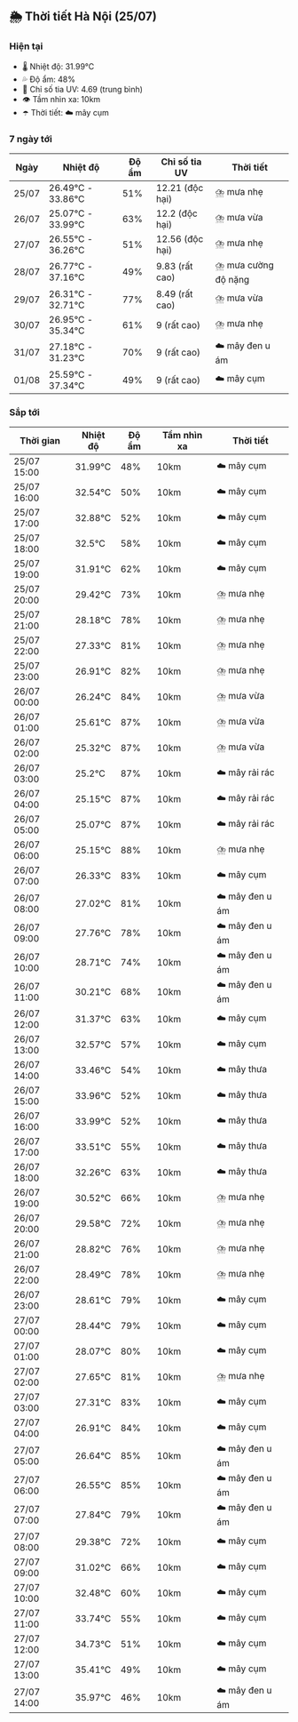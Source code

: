 ## 🌦️ Thời tiết Hà Nội (25/07)

### Hiện tại

- 🌡️ Nhiệt độ: 31.99℃
- 💦 Độ ẩm: 48%
- 🌟 Chỉ số tia UV: 4.69 (trung bình)
- 👁️ Tầm nhìn xa: 10km
- ☂️ Thời tiết: ☁️ mây cụm

### 7 ngày tới

| Ngày | Nhiệt độ | Độ ẩm | Chỉ số tia UV | Thời tiết |
| --- | --- | --- | --- | --- |
| 25/07 | 26.49℃ - 33.86℃ | 51% | 12.21 (độc hại) | ⛈️ mưa nhẹ |
| 26/07 | 25.07℃ - 33.99℃ | 63% | 12.2 (độc hại) | ⛈️ mưa vừa |
| 27/07 | 26.55℃ - 36.26℃ | 51% | 12.56 (độc hại) | ⛈️ mưa nhẹ |
| 28/07 | 26.77℃ - 37.16℃ | 49% | 9.83 (rất cao) | ⛈️ mưa cường độ nặng |
| 29/07 | 26.31℃ - 32.71℃ | 77% | 8.49 (rất cao) | ⛈️ mưa vừa |
| 30/07 | 26.95℃ - 35.34℃ | 61% | 9 (rất cao) | ⛈️ mưa nhẹ |
| 31/07 | 27.18℃ - 31.23℃ | 70% | 9 (rất cao) | ☁️ mây đen u ám |
| 01/08 | 25.59℃ - 37.34℃ | 49% | 9 (rất cao) | ☁️ mây cụm |

### Sắp tới

| Thời gian | Nhiệt độ | Độ ẩm | Tầm nhìn xa | Thời tiết |
| --- | --- | --- | --- | --- |
| 25/07 15:00 | 31.99℃ | 48% | 10km | ☁️ mây cụm |
| 25/07 16:00 | 32.54℃ | 50% | 10km | ☁️ mây cụm |
| 25/07 17:00 | 32.88℃ | 52% | 10km | ☁️ mây cụm |
| 25/07 18:00 | 32.5℃ | 58% | 10km | ☁️ mây cụm |
| 25/07 19:00 | 31.91℃ | 62% | 10km | ☁️ mây cụm |
| 25/07 20:00 | 29.42℃ | 73% | 10km | ⛈️ mưa nhẹ |
| 25/07 21:00 | 28.18℃ | 78% | 10km | ⛈️ mưa nhẹ |
| 25/07 22:00 | 27.33℃ | 81% | 10km | ⛈️ mưa nhẹ |
| 25/07 23:00 | 26.91℃ | 82% | 10km | ⛈️ mưa nhẹ |
| 26/07 00:00 | 26.24℃ | 84% | 10km | ⛈️ mưa vừa |
| 26/07 01:00 | 25.61℃ | 87% | 10km | ⛈️ mưa vừa |
| 26/07 02:00 | 25.32℃ | 87% | 10km | ⛈️ mưa vừa |
| 26/07 03:00 | 25.2℃ | 87% | 10km | ☁️ mây rải rác |
| 26/07 04:00 | 25.15℃ | 87% | 10km | ☁️ mây rải rác |
| 26/07 05:00 | 25.07℃ | 87% | 10km | ☁️ mây rải rác |
| 26/07 06:00 | 25.15℃ | 88% | 10km | ⛈️ mưa nhẹ |
| 26/07 07:00 | 26.33℃ | 83% | 10km | ☁️ mây cụm |
| 26/07 08:00 | 27.02℃ | 81% | 10km | ☁️ mây đen u ám |
| 26/07 09:00 | 27.76℃ | 78% | 10km | ☁️ mây đen u ám |
| 26/07 10:00 | 28.71℃ | 74% | 10km | ☁️ mây đen u ám |
| 26/07 11:00 | 30.21℃ | 68% | 10km | ☁️ mây đen u ám |
| 26/07 12:00 | 31.37℃ | 63% | 10km | ☁️ mây cụm |
| 26/07 13:00 | 32.57℃ | 57% | 10km | ☁️ mây cụm |
| 26/07 14:00 | 33.46℃ | 54% | 10km | ☁️ mây thưa |
| 26/07 15:00 | 33.96℃ | 52% | 10km | ☁️ mây thưa |
| 26/07 16:00 | 33.99℃ | 52% | 10km | ☁️ mây thưa |
| 26/07 17:00 | 33.51℃ | 55% | 10km | ☁️ mây thưa |
| 26/07 18:00 | 32.26℃ | 63% | 10km | ☁️ mây thưa |
| 26/07 19:00 | 30.52℃ | 66% | 10km | ⛈️ mưa nhẹ |
| 26/07 20:00 | 29.58℃ | 72% | 10km | ⛈️ mưa nhẹ |
| 26/07 21:00 | 28.82℃ | 76% | 10km | ⛈️ mưa nhẹ |
| 26/07 22:00 | 28.49℃ | 78% | 10km | ⛈️ mưa nhẹ |
| 26/07 23:00 | 28.61℃ | 79% | 10km | ☁️ mây cụm |
| 27/07 00:00 | 28.44℃ | 79% | 10km | ☁️ mây cụm |
| 27/07 01:00 | 28.07℃ | 80% | 10km | ☁️ mây cụm |
| 27/07 02:00 | 27.65℃ | 81% | 10km | ⛈️ mưa nhẹ |
| 27/07 03:00 | 27.31℃ | 83% | 10km | ☁️ mây cụm |
| 27/07 04:00 | 26.91℃ | 84% | 10km | ☁️ mây cụm |
| 27/07 05:00 | 26.64℃ | 85% | 10km | ☁️ mây đen u ám |
| 27/07 06:00 | 26.55℃ | 85% | 10km | ☁️ mây đen u ám |
| 27/07 07:00 | 27.84℃ | 79% | 10km | ☁️ mây đen u ám |
| 27/07 08:00 | 29.38℃ | 72% | 10km | ☁️ mây cụm |
| 27/07 09:00 | 31.02℃ | 66% | 10km | ☁️ mây cụm |
| 27/07 10:00 | 32.48℃ | 60% | 10km | ☁️ mây cụm |
| 27/07 11:00 | 33.74℃ | 55% | 10km | ☁️ mây cụm |
| 27/07 12:00 | 34.73℃ | 51% | 10km | ☁️ mây cụm |
| 27/07 13:00 | 35.41℃ | 49% | 10km | ☁️ mây cụm |
| 27/07 14:00 | 35.97℃ | 46% | 10km | ☁️ mây đen u ám |
